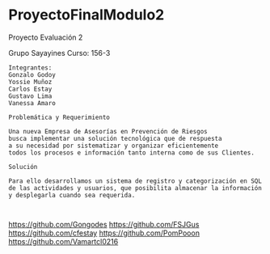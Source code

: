 # ProyectoFinalModulo2
Proyecto Evaluación 2

Grupo Sayayines
Curso: 156-3
~~~~~~~~~~~~~~~~~~~~~~~~~~~~~~~~~~~~~~~~~~~~~~~~~~~~~~~~~~~~~~~~~~~~~~~~~
Integrantes:
Gonzalo Godoy
Yossie Muñoz
Carlos Estay
Gustavo Lima
Vanessa Amaro

Problemática y Requerimiento

Una nueva Empresa de Asesorías en Prevención de Riesgos 
busca implementar una solución tecnológica que de respuesta 
a su necesidad por sistematizar y organizar eficientemente 
todos los procesos e información tanto interna como de sus Clientes.

Solución

Para ello desarrollamos un sistema de registro y categorización en SQL 
de las actividades y usuarios, que posibilita almacenar la información
y desplegarla cuando sea requerida.



~~~~~~~~~~~~~~~~~~~~~~~~~~~~~~~~~~~~~~~~~~~~~~~~~~~~~~~~~~~~~~~~~~~~~~~~~
https://github.com/Gongodes
https://github.com/FSJGus
https://github.com/cfestay
https://github.com/PomPooon
https://github.com/Vamartcl0216
